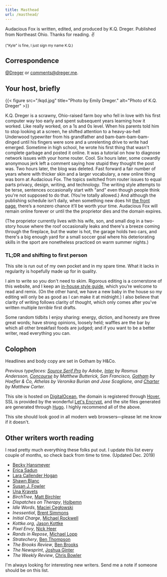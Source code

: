 ```yaml
---
title: Masthead
url: /masthead/
---
```


Audacious Fox is written, edited, and produced by K.Q. Dreger. Published from Northeast Ohio. Thanks for reading. ✌️

<small>("Kyle" is fine, I just sign my name K.Q.)</small>


## Correspondence

[@Dreger](https://twitter.com/dreger) or <comments@dreger.me>. <!-- For sensitive messages, use `dreger` on [Keybase][]. -->

[keybase]: https://keybase.io/dreger 


## Your host, briefly

{{< figure src="/kqd.jpg" title="Photo by Emily Dreger." alt="Photo of K.Q. Dreger" >}}

K.Q. Dreger is a scrawny, Ohio-raised farm boy who fell in love with his first computer way too early and spent subsequent years learning how it worked. Like really worked, on a 1s and 0s level. When his parents told him to stop looking at a screen, he shifted attention to a heavy-as-hell Underwood typewriter from his grandfather and bam-bam-bam-bam-dinged until his fingers were sore and a unrelenting drive to write had emerged. Sometime in high school, he wrote his first thing that wasn't complete garbage and posted it online. It was a tutorial on how to diagnose network issues with your home router. Cool. Six hours later, some cowardly anonymous jerk left a comment saying how stupid they thought the post was. Two hours later, the blog was deleted. Fast forward a fair number of years where with thicker skin and a larger vocabulary, a new online thing was born at Audacious Fox. The topics switched from router issues to equal parts privacy, design, writing, and technology. The writing style attempts to be terse, sentences occasionally start with "and" even though people think you're not supposed to do that. (You're totally allowed.) And although the publishing schedule isn’t daily, when something new does hit [the front page](/), there’s a nonzero chance it’ll be worth your time. Audacious Fox will remain online forever or until the the proprietor dies and the domain expires. 

(The proprietor currently lives with his wife, son, and small dog in a two-story house where the roof occasionally leaks and there's a breeze coming through the fireplace, but the water is hot, the garage holds two cars, and there's a big enough yard for a small soccer goal where his deteriorating skills in the sport are nonetheless practiced on warm summer nights.)

### TL;DR and shifting to first person 

This site is run out of my own pocket and in my spare time. What it lacks in regularity is hopefully made up for in quality. 

I aim to write so you don't need to skim. Rigorous editing is a cornerstone of this website, and I keep an [in-house style guide](/projects/style-guide), which you’re welcome to read and remix. (On the other hand, we have a new baby in the house so my editing will only be as good as I can make it at midnight.) I also believe that clarity of writing follows clarity of thought, which only comes after you've written multiple *terrible* first drafts. 

Some random tidbits I enjoy sharing: energy, diction, and honesty are three great words; have strong opinions, loosely held; waffles are the bar by which all other breakfast foods are judged; and if you want to be a better writer, read everything you can. 


## Colophon

Headlines and body copy are set in Gotham by H&Co.

*Previous typefaces: [Source Serif Pro](https://fonts.adobe.com/fonts/source-serif) by Adobe, [Inter](https://rsms.me/inter/) by Rasmus Andersson, [Concourse](http://practicaltypography.com/concourse.html) by Matthew Butterick, San Francisco, [Gotham](https://www.typography.com/fonts/gotham/overview/) by Hoefler &amp; Co, Athelas by Veronika Burian and Jose Scaglione, and [Charter](http://practicaltypography.com/charter.html) by Matthew Carter.*

This site is hosted on [DigitalOcean](https://www.digitalocean.com), the domain is registered through [Hover](http://hover.com), SSL is provided by the wonderful [Let's Encrypt](https://letsencrypt.org/), and the site files generated are generated through [Hugo](https://gohugo.io/). I highly recommend all of the above.

This site should look good in all modern web browsers—please let me know if it doesn't. 

## Other writers worth reading 

I read pretty much everything these folks put out. I update this list every couple of months, so check back from time to time. (Updated Dec. 2019)

- [Becky Hansmeyer](https://beckyhansmeyer.com/)
- [Erica Sadun](https://ericasadun.com/)
- [Lara Callender Hogan](http://larahogan.me/blog/)
- [Shawn Blanc](https://shawnblanc.net)
- [Susan J. Fowler](https://www.susanjfowler.com/)
- [Una Kravets](https://una.im/archive/#💁)
- _BirchTree_, [Matt Birchler](https://birchtree.me)
- _Dispatches on Therapy_, [Holbemn](http://holbemn.xyz)
- _Idle Words_, [Maciej Cegłowski](http://idlewords.com)
- _Inessential_, [Brent Simmons](http://inessential.com)
- _Initial Charge_, [Michael Rockwell](http://initialcharge.net)
- _Kottke.org_, [Jason Kottke](http://kottke.org)
- _Pixel Envy_, [Nick Heer](http://pxlnv.com)
- _Rands in Repose_, [Michael Lopp](http://randsinrepose.com)
- _Stratechery_, [Ben Thompson](https://stratechery.com)
- _The Brooks Review_, [Ben Brooks](https://brooksreview.net)
- _The Newsprint_, [Joshua Ginter](http://thenewsprint.co)
- _The Weekly Review_, [Chris Bowler](http://chrisbowler.com/journal)

I'm always looking for interesting new writers. Send me a note if someone should be on this list. 